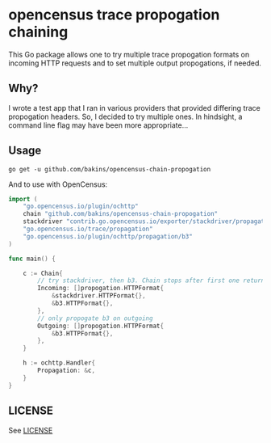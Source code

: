 # opencensus trace propogation chaining

This Go package allows one to try multiple trace propogation formats on incoming HTTP requests
and to set multiple output propogations, if needed.

## Why?

I wrote a test app that I ran in various providers that provided differing trace propogation headers.  So, I decided to try multiple ones.  In hindsight, a command line flag may have been more appropriate...

## Usage

`go get -u github.com/bakins/opencensus-chain-propogation`

And to use with OpenCensus:

```go
import (
    "go.opencensus.io/plugin/ochttp"
    chain "github.com/bakins/opencensus-chain-propogation"
    stackdriver "contrib.go.opencensus.io/exporter/stackdriver/propagation"
    "go.opencensus.io/trace/propagation"
    "go.opencensus.io/plugin/ochttp/propagation/b3"
)

func main() {

    c := Chain{
        // try stackdriver, then b3. Chain stops after first one returns ok.
        Incoming: []propogation.HTTPFormat{
            &stackdriver.HTTPFormat{},
            &b3.HTTPFormat{},
        },
        // only propogate b3 on outgoing
        Outgoing: []propogation.HTTPFormat{
            &b3.HTTPFormat{},
        },
    }

    h := ochttp.Handler{
        Propagation: &c,
    }
}

```

## LICENSE

See [LICENSE](./LICENSE)
